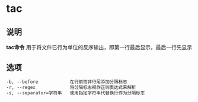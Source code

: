 # **tac**

## 说明

**tac命令** 用于将文件已行为单位的反序输出，即第一行最后显示，最后一行先显示

## 选项

```markdown
-b, --before            在行前而非行尾添加分隔标志
-r, --regex             将分隔标志视作正则表达式来解析
-s, --separator=字符串   使用指定字符串代替换行作为分隔标志

```
